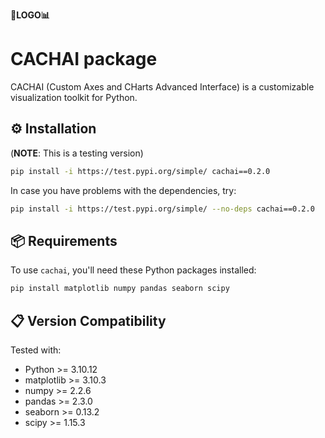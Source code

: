 **🤔LOGO📊**

# **CACHAI package**

CACHAI (Custom Axes and CHarts Advanced Interface) is a customizable visualization toolkit for Python.

## ⚙️ Installation

(**NOTE**: This is a testing version)

```bash
pip install -i https://test.pypi.org/simple/ cachai==0.2.0
```

In case you have problems with the dependencies, try:

```bash
pip install -i https://test.pypi.org/simple/ --no-deps cachai==0.2.0
```

## 📦 Requirements

To use `cachai`, you'll need these Python packages installed:

```bash
pip install matplotlib numpy pandas seaborn scipy 
```

## 📋 Version Compatibility

Tested with:

- Python >= 3.10.12 
- matplotlib >= 3.10.3
- numpy >= 2.2.6
- pandas >= 2.3.0
- seaborn >= 0.13.2
- scipy >= 1.15.3
